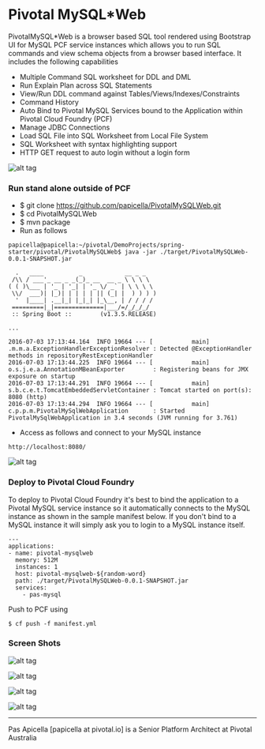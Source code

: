 <h1>Pivotal MySQL*Web </h1>

PivotalMySQL*Web is a browser based SQL tool rendered using Bootstrap UI for MySQL PCF service instances which allows you to 
run SQL commands and view schema objects from a browser based interface. It includes the following capabilities

<ul>
    <li>Multiple Command SQL worksheet for DDL and DML</li>
    <li>Run Explain Plan across SQL Statements</li>
    <li>View/Run DDL command against Tables/Views/Indexes/Constraints</li>
    <li>Command History</li>
    <li>Auto Bind to Pivotal MySQL Services bound to the Application within Pivotal Cloud Foundry (PCF)</li>
    <li>Manage JDBC Connections</li>
    <li>Load SQL File into SQL Worksheet from Local File System</li>
    <li>SQL Worksheet with syntax highlighting support</li>
    <li>HTTP GET request to auto login without a login form</li>
</ul>

![alt tag](https://dl.dropboxusercontent.com/u/15829935/platform-demos/images/piv-mysqlweb1.png)

<h3>Run stand alone outside of PCF</h3>

- $ git clone https://github.com/papicella/PivotalMySQLWeb.git
- $ cd PivotalMySQLWeb
- $ mvn package
- Run as follows

```
papicella@papicella:~/pivotal/DemoProjects/spring-starter/pivotal/PivotalMySQLWeb$ java -jar ./target/PivotalMySQLWeb-0.0.1-SNAPSHOT.jar

  .   ____          _            __ _ _
 /\\ / ___'_ __ _ _(_)_ __  __ _ \ \ \ \
( ( )\___ | '_ | '_| | '_ \/ _` | \ \ \ \
 \\/  ___)| |_)| | | | | || (_| |  ) ) ) )
  '  |____| .__|_| |_|_| |_\__, | / / / /
 =========|_|==============|___/=/_/_/_/
 :: Spring Boot ::        (v1.3.5.RELEASE)

...

2016-07-03 17:13:44.164  INFO 19664 --- [           main] .m.m.a.ExceptionHandlerExceptionResolver : Detected @ExceptionHandler methods in repositoryRestExceptionHandler
2016-07-03 17:13:44.225  INFO 19664 --- [           main] o.s.j.e.a.AnnotationMBeanExporter        : Registering beans for JMX exposure on startup
2016-07-03 17:13:44.291  INFO 19664 --- [           main] s.b.c.e.t.TomcatEmbeddedServletContainer : Tomcat started on port(s): 8080 (http)
2016-07-03 17:13:44.294  INFO 19664 --- [           main] c.p.p.m.PivotalMySqlWebApplication       : Started PivotalMySqlWebApplication in 3.4 seconds (JVM running for 3.761)
```

- Access as follows and connect to your MySQL instance

```
http://localhost:8080/
```

![alt tag](https://dl.dropboxusercontent.com/u/15829935/platform-demos/images/piv-mysqlweb2.png)

<h3>Deploy to Pivotal Cloud Foundry</h3>

To deploy to Pivotal Cloud Foundry it's best to bind the application to a Pivotal MySQL service instance so it automatically connects
to the MySQL instance as shown in the sample manifest below. If you don't bind to a MySQL instance it will simply ask you to login 
to a MySQL instance itself.

```
---
applications:
- name: pivotal-mysqlweb
  memory: 512M
  instances: 1
  host: pivotal-mysqlweb-${random-word}
  path: ./target/PivotalMySQLWeb-0.0.1-SNAPSHOT.jar
  services:
    - pas-mysql
```

Push to PCF using

```
$ cf push -f manifest.yml
```

<h3>Screen Shots</h3>

![alt tag](https://dl.dropboxusercontent.com/u/15829935/platform-demos/images/piv-mysqlweb3.png)

![alt tag](https://dl.dropboxusercontent.com/u/15829935/platform-demos/images/piv-mysqlweb4.png)

![alt tag](https://dl.dropboxusercontent.com/u/15829935/platform-demos/images/piv-mysqlweb5.png)

![alt tag](https://dl.dropboxusercontent.com/u/15829935/platform-demos/images/piv-mysqlweb6.png)

<hr />
Pas Apicella [papicella at pivotal.io] is a Senior Platform Architect at Pivotal Australia 
